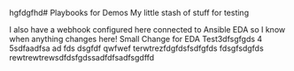 hgfdgfhd# Playbooks for Demos
My little stash of stuff for testing

I also have a webhook configured here connected to Ansible EDA so I know when anything changes here!
Small Change for EDA
Test3dfsgfgds
4
5sdfaadfsa
ad
fds
dsgfdf
qwfwef
terwtrezfdgfdsfsdfgfds
fdsgfsdgfds
rewtrewtrewsdfdsfgdssadfdfsadfsgdffd
